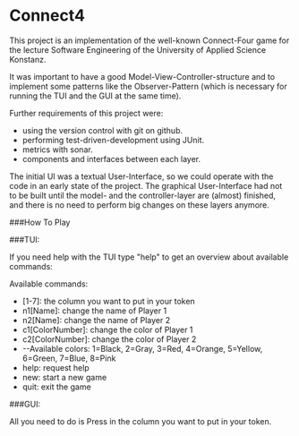 Connect4
========

This project is an implementation of the well-known Connect-Four game for the lecture Software Engineering of the University of Applied Science Konstanz.

It was important to have a good Model-View-Controller-structure and to implement some patterns like the Observer-Pattern (which is necessary for running the TUI and the GUI at the same time).

Further requirements of this project were:

 * using the version control with git on github.
 * performing test-driven-development using JUnit.
 * metrics with sonar.
 * components and interfaces between each layer.

The initial UI was a textual User-Interface, so we could operate with the code in an early state of the project. The graphical User-Interface had not to be built until the model- and the controller-layer are (almost) finished, and there is no need to perform big changes on these layers anymore.

###How To Play

###TUI:

If you need help with the TUI type "help" to get an overview about available commands:

Available commands:
 * [1-7]: the column you want to put in your token
 * n1[Name]: change the name of Player 1
 * n2[Name]: change the name of Player 2
 * c1[ColorNumber]: change the color of Player 1
 * c2[ColorNumber]: change the color of Player 2
 * --Available colors: 1=Black, 2=Gray, 3=Red, 4=Orange, 5=Yellow, 6=Green, 7=Blue, 8=Pink
 * help: request help
 * new: start a new game
 * quit: exit the game

###GUI:

All you need to do is Press in the column you want to put in your token.


